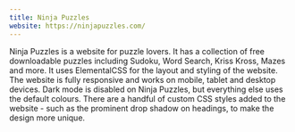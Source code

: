 ```yaml
---
title: Ninja Puzzles
website: https://ninjapuzzles.com/
---
```

Ninja Puzzles is a website for puzzle lovers. It has a collection of free downloadable puzzles including Sudoku, Word Search, Kriss Kross, Mazes and more. It uses ElementalCSS for the layout and styling of the website. The website is fully responsive and works on mobile, tablet and desktop devices. Dark mode is disabled on Ninja Puzzles, but everything else uses the default colours. There are a handful of custom CSS styles added to the website - such as the prominent drop shadow on headings, to make the design more unique.